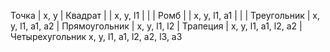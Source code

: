 Точка
| x, y
|
Квадрат
| | x, y, l1
| |
| Ромб
| | x, y, l1, a1
| |
| Треугольник
|   x, y, l1, a1, a2
|
Прямоугольник
| x, y, l1, l2
|
Трапеция
| x, y, l1, a1, l2, a2
|
Четырехугольник
  x, y, l1, a1, l2, a2, l3, a3